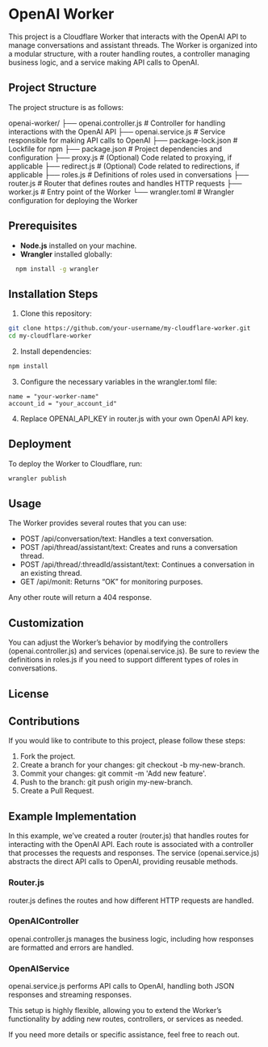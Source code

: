 # OpenAI Worker

This project is a Cloudflare Worker that interacts with the OpenAI API to manage conversations and assistant threads. The Worker is organized into a modular structure, with a router handling routes, a controller managing business logic, and a service making API calls to OpenAI.

## Project Structure

The project structure is as follows:

openai-worker/
├── openai.controller.js   # Controller for handling interactions with the OpenAI API
├── openai.service.js      # Service responsible for making API calls to OpenAI
├── package-lock.json      # Lockfile for npm
├── package.json           # Project dependencies and configuration
├── proxy.js               # (Optional) Code related to proxying, if applicable
├── redirect.js            # (Optional) Code related to redirections, if applicable
├── roles.js               # Definitions of roles used in conversations
├── router.js              # Router that defines routes and handles HTTP requests
├── worker.js              # Entry point of the Worker
└── wrangler.toml          # Wrangler configuration for deploying the Worker

## Prerequisites

- **Node.js** installed on your machine.
- **Wrangler** installed globally:

```bash
  npm install -g wrangler
```

## Installation Steps

1. Clone this repository:

```bash
git clone https://github.com/your-username/my-cloudflare-worker.git
cd my-cloudflare-worker
```

2. Install dependencies:

```bash
npm install
```

3. Configure the necessary variables in the wrangler.toml file:

```
name = "your-worker-name"
account_id = "your_account_id"
```

4. Replace OPENAI_API_KEY in router.js with your own OpenAI API key.

## Deployment

To deploy the Worker to Cloudflare, run:

```bash
wrangler publish
```

## Usage

The Worker provides several routes that you can use:

-	POST /api/conversation/text: Handles a text conversation.
-	POST /api/thread/assistant/text: Creates and runs a conversation thread.
-	POST /api/thread/:threadId/assistant/text: Continues a conversation in an existing thread.
-	GET /api/monit: Returns “OK” for monitoring purposes.

Any other route will return a 404 response.

## Customization

You can adjust the Worker’s behavior by modifying the controllers (openai.controller.js) and services (openai.service.js). Be sure to review the definitions in roles.js if you need to support different types of roles in conversations.

## License

## Contributions

If you would like to contribute to this project, please follow these steps:

1. Fork the project.
2. Create a branch for your changes: git checkout -b my-new-branch.
3. Commit your changes: git commit -m 'Add new feature'.
4. Push to the branch: git push origin my-new-branch.
5. Create a Pull Request.

## Example Implementation

In this example, we’ve created a router (router.js) that handles routes for interacting with the OpenAI API. Each route is associated with a controller that processes the requests and responses. The service (openai.service.js) abstracts the direct API calls to OpenAI, providing reusable methods.

### Router.js

router.js defines the routes and how different HTTP requests are handled.

### OpenAIController

openai.controller.js manages the business logic, including how responses are formatted and errors are handled.

### OpenAIService

openai.service.js performs API calls to OpenAI, handling both JSON responses and streaming responses.

This setup is highly flexible, allowing you to extend the Worker’s functionality by adding new routes, controllers, or services as needed.

If you need more details or specific assistance, feel free to reach out.
